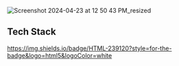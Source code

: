 
![Screenshot 2024-04-23 at 12 50 43 PM_resized](https://github.com/mollmikey/mollmikey/assets/104609759/a3932050-13b6-4ccd-ac19-9a1ca48652f5)

## Tech Stack
https://img.shields.io/badge/HTML-239120?style=for-the-badge&logo=html5&logoColor=white
